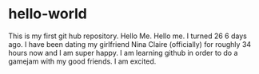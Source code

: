 # hello-world
This is my first git hub repository. Hello Me.
Hello me. I turned 26 6 days ago. I have been dating my girlfriend Nina Claire (officially) for roughly 34 hours now and I am super happy. I am learning github in order to do a gamejam with my good friends. I am excited.
